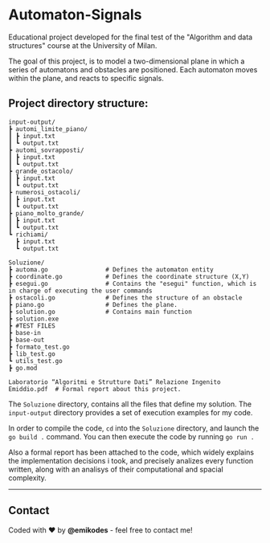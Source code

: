 # Automaton-Signals
Educational project developed for the final test of the "Algorithm and data structures" course at the University of Milan.

The goal of this project, is to model a two-dimensional plane in which a series of automatons and obstacles are positioned.
Each automaton moves within the plane, and reacts to specific signals.

## Project directory structure:
```
input-output/
┣ automi_limite_piano/
┃ ┣ input.txt
┃ ┗ output.txt
┣ automi_sovrapposti/
┃ ┣ input.txt
┃ ┗ output.txt
┣ grande_ostacolo/
┃ ┣ input.txt
┃ ┗ output.txt
┣ numerosi_ostacoli/
┃ ┣ input.txt
┃ ┗ output.txt
┣ piano_molto_grande/
┃ ┣ input.txt
┃ ┗ output.txt
┗ richiami/
  ┣ input.txt
  ┗ output.txt

Soluzione/
┣ automa.go                # Defines the automaton entity
┣ coordinate.go            # Defines the coordinate structure (X,Y)
┣ esegui.go                # Contains the "esegui" function, which is in charge of executing the user commands
┣ ostacoli.go              # Defines the structure of an obstacle
┣ piano.go                 # Defines the plane.
┣ solution.go              # Contains main function
┣ solution.exe
┣ #TEST FILES
┣ base-in
┣ base-out
┣ formato_test.go
┣ lib_test.go
┗ utils_test.go
┣ go.mod

Laboratorio “Algoritmi e Strutture Dati” Relazione Ingenito Emiddio.pdf  # Formal report about this project.

```
The ```Soluzione``` directory, contains all the files that define my solution.
The ```input-output``` directory provides a set of execution examples for my code.


In order to compile the code, ```cd``` into the ```Soluzione``` directory, and launch the ```go build .``` command. You can then execute the code by running ```go run .```


Also a formal report has been attached to the code, which widely explains the implementation decisions i took, and precisely analizes every function written, along with an analisys of their computational and spacial complexity.

---
## Contact

Coded with ❤️ by **@emikodes** - feel free to contact me!
